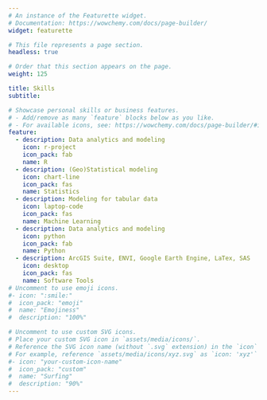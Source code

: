 ```yaml
---
# An instance of the Featurette widget.
# Documentation: https://wowchemy.com/docs/page-builder/
widget: featurette

# This file represents a page section.
headless: true

# Order that this section appears on the page.
weight: 125

title: Skills
subtitle:

# Showcase personal skills or business features.
# - Add/remove as many `feature` blocks below as you like.
# - For available icons, see: https://wowchemy.com/docs/page-builder/#icons
feature:
  - description: Data analytics and modeling
    icon: r-project
    icon_pack: fab
    name: R
  - description: (Geo)Statistical modeling
    icon: chart-line
    icon_pack: fas
    name: Statistics
  - description: Modeling for tabular data
    icon: laptop-code
    icon_pack: fas
    name: Machine Learning
  - description: Data analytics and modeling
    icon: python
    icon_pack: fab
    name: Python
  - description: ArcGIS Suite, ENVI, Google Earth Engine, LaTex, SAS
    icon: desktop
    icon_pack: fas
    name: Software Tools
# Uncomment to use emoji icons.
#- icon: ":smile:"
#  icon_pack: "emoji"
#  name: "Emojiness"
#  description: "100%"

# Uncomment to use custom SVG icons.
# Place your custom SVG icon in `assets/media/icons/`.
# Reference the SVG icon name (without `.svg` extension) in the `icon` field.
# For example, reference `assets/media/icons/xyz.svg` as `icon: 'xyz'`
#- icon: "your-custom-icon-name"
#  icon_pack: "custom"
#  name: "Surfing"
#  description: "90%"
---
```

